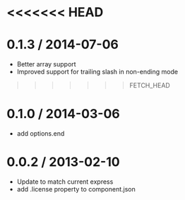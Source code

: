 <<<<<<< HEAD
=======
0.1.3 / 2014-07-06
==================

  * Better array support
  * Improved support for trailing slash in non-ending mode
>>>>>>> FETCH_HEAD

0.1.0 / 2014-03-06
==================

  * add options.end

0.0.2 / 2013-02-10
==================

  * Update to match current express
  * add .license property to component.json
